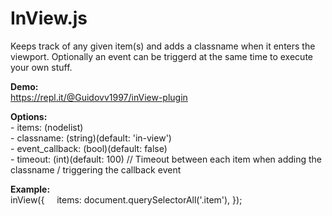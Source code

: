 # InView.js

Keeps track of any given item(s) and adds a classname when it enters the viewport.
Optionally an event can be triggerd at the same time to execute your own stuff.

**Demo:**<br>
https://repl.it/@Guidovv1997/inView-plugin


**Options:**<br>
	- items: (nodelist)<br>
	- classname: (string)(default: 'in-view')<br>
	- event_callback: (bool)(default: false)<br>
	- timeout: (int)(default: 100) // Timeout between each item when adding the classname / triggering the callback event

**Example:**<br>
inView({
&nbsp;&nbsp;&nbsp;&nbsp;items: document.querySelectorAll('.item'),
});
